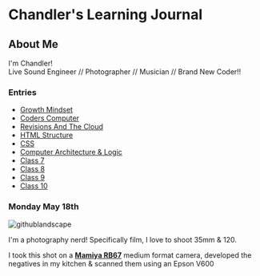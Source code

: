# Chandler's Learning Journal

## About Me
I'm Chandler!    
Live Sound Engineer // Photographer // Musician // Brand New Coder!! 

### Entries
- [Growth Mindset](Growth-Mindset.md)
- [Coders Computer](coders-computer.md)
- [Revisions And The Cloud](revisions-and-the-cloud.md)
- [HTML Structure](html-structure.md)   
- [CSS](class-5.md)
- [Computer Architecture & Logic](architecture.md)
- [Class 7]()
- [Class 8]()
- [Class 9]()
- [Class 10]()



### Monday May 18th

![githublandscape](https://user-images.githubusercontent.com/65561871/82247136-c013f200-98fa-11ea-8aca-f4eb53fe50e4.jpg)

I'm a photography nerd! Specifically film, I love to shoot 35mm & 120.      

I took this shot on a [**Mamiya RB67**](http://camera-wiki.org/wiki/Mamiya_RB67) medium format camera, developed the negatives in my kitchen & scanned them using an Epson V600






